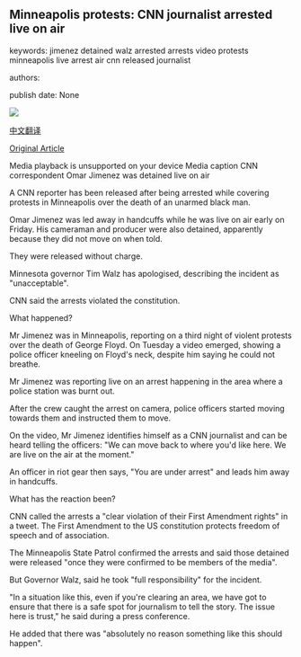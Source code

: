 ## Minneapolis protests: CNN journalist arrested live on air

keywords: jimenez detained walz arrested arrests video protests minneapolis live arrest air cnn released journalist

authors: 

publish date: None

![](https://ichef.bbci.co.uk/images/ic/1024x576/p08fjtmc.jpg)

[中文翻译](Minneapolis%20protests%3A%20CNN%20journalist%20arrested%20live%20on%20air_zh.md)

[Original Article](https://www.bbc.com/news/world-us-canada-52854980)

Media playback is unsupported on your device Media caption CNN correspondent Omar Jimenez was detained live on air

A CNN reporter has been released after being arrested while covering protests in Minneapolis over the death of an unarmed black man.

Omar Jimenez was led away in handcuffs while he was live on air early on Friday. His cameraman and producer were also detained, apparently because they did not move on when told.

They were released without charge.

Minnesota governor Tim Walz has apologised, describing the incident as "unacceptable".

CNN said the arrests violated the constitution.

What happened?

Mr Jimenez was in Minneapolis, reporting on a third night of violent protests over the death of George Floyd. On Tuesday a video emerged, showing a police officer kneeling on Floyd's neck, despite him saying he could not breathe.

Mr Jimenez was reporting live on an arrest happening in the area where a police station was burnt out.

After the crew caught the arrest on camera, police officers started moving towards them and instructed them to move.

On the video, Mr Jimenez identifies himself as a CNN journalist and can be heard telling the officers: "We can move back to where you'd like here. We are live on the air at the moment."

An officer in riot gear then says, "You are under arrest" and leads him away in handcuffs.

What has the reaction been?

CNN called the arrests a "clear violation of their First Amendment rights" in a tweet. The First Amendment to the US constitution protects freedom of speech and of association.

The Minneapolis State Patrol confirmed the arrests and said those detained were released "once they were confirmed to be members of the media".

But Governor Walz, said he took "full responsibility" for the incident.

"In a situation like this, even if you're clearing an area, we have got to ensure that there is a safe spot for journalism to tell the story. The issue here is trust," he said during a press conference.

He added that there was "absolutely no reason something like this should happen".